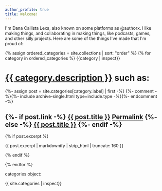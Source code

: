 ```yaml
---
author_profile: true
title: Welcome!
---
```


I'm Dana Callista Lexa, also known on some platforms as @authorx. I like making things, and collaborating in making things, like podcasts, games, and other silly projects. Here are some of the things I've made that I'm proud of:

{% assign ordered_categories = site.collections | sort: "order" %}
{% for category in ordered_categories %}
{{category | inspect}}
<h1><a href="/{{ category.label }}">{{ category.description }}</a> such as:</h1>
{%- assign post = site.categories[category.label] | first -%}
{%- comment -%}{%- include archive-single.html type=include.type -%}{%- endcomment -%}

<div class="insert">
<h2>
  {%- if post.link -%}
  <a href="{{ post.link }}">{{ post.title }}</a> <a href="{{ post.url | relative_url }}" rel="permalink"><i class="fas fa-link" aria-hidden="true" title="permalink"></i><span class="sr-only">Permalink</span></a>
  {%- else -%}
  <a href="{{ post.url | relative_url }}" rel="permalink">{{ post.title }}</a>
  {%- endif -%}
</h2>
  {% if post.excerpt %}<p class="archive__item-excerpt" itemprop="description">{{ post.excerpt | markdownify | strip_html | truncate: 160 }}</p>{% endif %}
</div>

{% endfor %}

categories object:

{{ site.categories | inspect}}